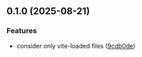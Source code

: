 ## 0.1.0 (2025-08-21)

### Features

* consider only vite-loaded files ([9cdb0de](https://github.com/Dataport/vite-plugin-kern-extra-icons/commit/9cdb0de44fbe6692989e9cd5d69309893eccf242))
